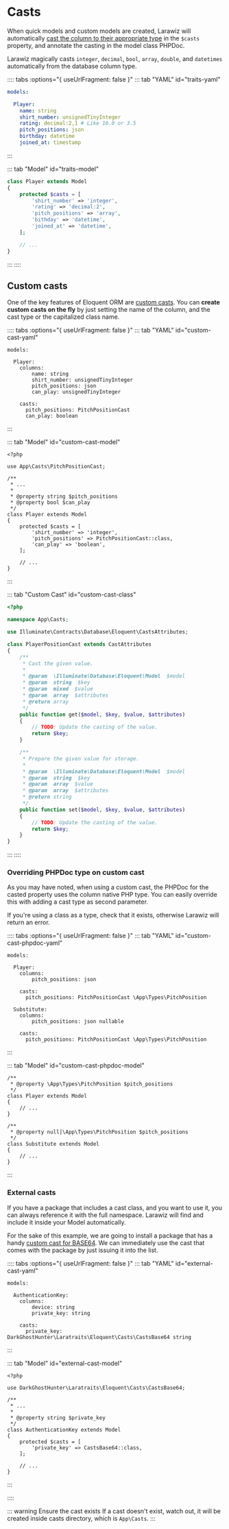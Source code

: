# Casts

When quick models and custom models are created, Larawiz will automatically [cast the column to their appropriate type](https://laravel.com/docs/8.x/eloquent-mutators#attribute-casting) in the `$casts` property, and annotate the casting in the model class PHPDoc.

Larawiz magically casts `integer`, `decimal`, `bool`, `array`, `double`, and `datetimes` automatically from the database column type.

:::: tabs :options="{ useUrlFragment: false }"
::: tab "YAML" id="traits-yaml"
```yaml
models:

  Player:
    name: string
    shirt_number: unsignedTinyInteger
    rating: decimal:2,1 # Like 10.0 or 3.5
    pitch_positions: json
    birthday: datetime
    joined_at: timestamp
```
:::

::: tab "Model" id="traits-model"
```php
class Player extends Model
{
    protected $casts = [
        'shirt_number' => 'integer',
        'rating' => 'decimal:2',
        'pitch_positions' => 'array',
        'bithday' => 'datetime',
        'joined_at' => 'datetime',
    ];

    // ...
}
```
:::
::::

## Custom casts

One of the key features of Eloquent ORM are [custom casts](https://laravel.com/docs/eloquent-mutators#custom-casts). You can **create custom casts on the fly** by just setting the name of the column, and the cast type or the capitalized class name.

:::: tabs :options="{ useUrlFragment: false }"
::: tab "YAML" id="custom-cast-yaml"
```yaml{7-8,11-12}
models:

  Player:
    columns:
        name: string
        shirt_number: unsignedTinyInteger
        pitch_positions: json
        can_play: unsignedTinyInteger
        
    casts:
      pitch_positions: PitchPositionCast
      can_play: boolean
```
:::

::: tab "Model" id="custom-cast-model"
```php{3,8-9,15-16}
<?php

use App\Casts\PitchPositionCast;

/**
 * ...
 *
 * @property string $pitch_positions
 * @property bool $can_play
 */
class Player extends Model
{
    protected $casts = [
        'shirt_number' => 'integer',
        'pitch_positions' => PitchPositionCast::class,
        'can_play' => 'boolean',
    ];
    
    // ...
}
```
:::

::: tab "Custom Cast" id="custom-cast-class"
```php
<?php

namespace App\Casts;

use Illuminate\Contracts\Database\Eloquent\CastsAttributes;

class PlayerPositionCast extends CastAttributes
{
    /**
     * Cast the given value.
     *
     * @param  \Illuminate\Database\Eloquent\Model  $model
     * @param  string  $key
     * @param  mixed  $value
     * @param  array  $attributes
     * @return array
     */
    public function get($model, $key, $value, $attributes)
    {
        // TODO: Update the casting of the value.
        return $key;
    }

    /**
     * Prepare the given value for storage.
     *
     * @param  \Illuminate\Database\Eloquent\Model  $model
     * @param  string  $key
     * @param  array  $value
     * @param  array  $attributes
     * @return string
     */
    public function set($model, $key, $value, $attributes)
    {
        // TODO: Update the casting of the value.
        return $key;
    }
}
```
:::
::::

### Overriding PHPDoc type on custom cast

As you may have noted, when using a custom cast, the PHPDoc for the casted property uses the column native PHP type. You can easily override this with adding a cast type as second parameter.

If you're using a class as a type, check that it exists, otherwise Larawiz will return an error.

:::: tabs :options="{ useUrlFragment: false }"
::: tab "YAML" id="custom-cast-phpdoc-yaml"
```yaml{8,15}
models:

  Player:
    columns:
        pitch_positions: json
        
    casts:
      pitch_positions: PitchPositionCast \App\Types\PitchPosition

  Substitute:
    columns:
        pitch_positions: json nullable
        
    casts:
      pitch_positions: PitchPositionCast \App\Types\PitchPosition
```
:::

::: tab "Model" id="custom-cast-phpdoc-model"
```php{2,10}
/**
 * @property \App\Types\PitchPosition $pitch_positions
 */
class Player extends Model
{
    // ...
}

/**
 * @property null|\App\Types\PitchPosition $pitch_positions
 */
class Substitute extends Model
{
    // ...
}
```
:::

### External casts

If you have a package that includes a cast class, and you want to use it, you can always reference it with the full namespace. Larawiz will find and include it inside your Model automatically.

For the sake of this example, we are going to install a package that has a handy [custom cast for BASE64](https://github.com/DarkGhostHunter/Laratraits). We can immediately use the cast that comes with the package by just issuing it into the list.

:::: tabs :options="{ useUrlFragment: false }"
::: tab "YAML" id="external-cast-yaml"
```yaml{9}
models:

  AuthenticationKey:
    columns:
        device: string
        private_key: string 
        
    casts:
      private_key: DarkGhostHunter\Laratraits\Eloquent\Casts\CastsBase64 string
```
:::

::: tab "Model" id="external-cast-model"
```php{3,8,13}
<?php

use DarkGhostHunter\Laratraits\Eloquent\Casts\CastsBase64;

/**
 * ...
 *
 * @property string $private_key
 */
class AuthenticationKey extends Model
{
    protected $casts = [
        'private_key' => CastsBase64::class,
    ];
    
    // ...
}
```
:::

::::

::: warning Ensure the cast exists
If a cast doesn't exist, watch out, it will be created inside casts directory, which is `App\Casts`.
:::